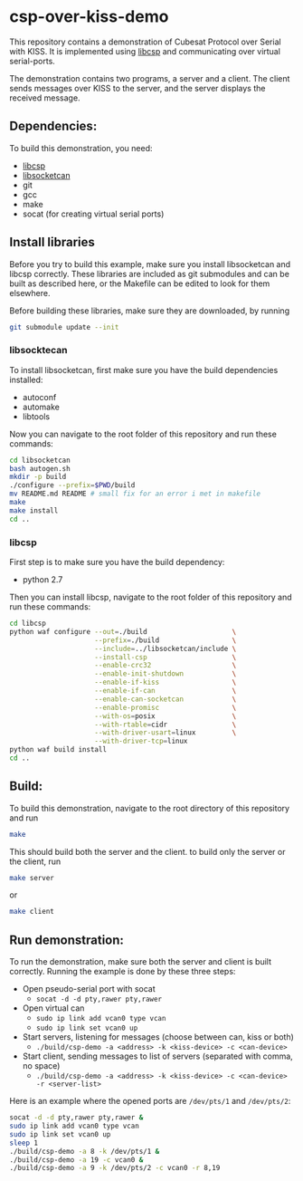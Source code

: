# csp-over-kiss-demo
This repository contains a demonstration of Cubesat Protocol over Serial with KISS.
It is implemented using [libcsp](https://github.com/NTNU-SmallSat-Lab/libcsp) and communicating over virtual serial-ports.

The demonstration contains two programs, a server and a client. The client sends messages over KISS to the server, and the server displays the received message.

## Dependencies:
To build this demonstration, you need:
- [libcsp](https://github.com/NTNU-SmallSat-Lab/libcsp)
- [libsocketcan](https://github.com/lalten/libsocketcan)
- git
- gcc
- make
- socat (for creating virtual serial ports)

## Install libraries
Before you try to build this example, make sure you install libsocketcan and libcsp correctly.
These libraries are included as git submodules and can be built as described here, or the Makefile can be edited to look for them elsewhere.

Before building these libraries, make sure they are downloaded, by running 
```bash
git submodule update --init
```

### libsocktecan

To install libsocketcan, first make sure you have the build dependencies installed:
- autoconf
- automake
- libtools

Now you can navigate to the root folder of this repository and run these commands:
```bash
cd libsocketcan
bash autogen.sh
mkdir -p build
./configure --prefix=$PWD/build
mv README.md README # small fix for an error i met in makefile
make
make install
cd ..
```

### libcsp

First step is to make sure you have the build dependency:
- python 2.7

Then you can install libcsp, navigate to the root folder of this repository and run these commands:
```bash
cd libcsp
python waf configure --out=./build                     \
                     --prefix=./build                  \
                     --include=../libsocketcan/include \
                     --install-csp                     \
                     --enable-crc32                    \
                     --enable-init-shutdown            \
                     --enable-if-kiss                  \
                     --enable-if-can                   \
                     --enable-can-socketcan            \
                     --enable-promisc                  \
                     --with-os=posix                   \
                     --with-rtable=cidr                \
                     --with-driver-usart=linux         \
                     --with-driver-tcp=linux
python waf build install
cd ..
```

## Build:
To build this demonstration, navigate to the root directory of this repository and run
```bash
make
```
This should build both the server and the client. to build only the server or the client, run

```bash
make server
``` 

or 

```bash
make client
```

## Run demonstration:
To run the demonstration, make sure both the server and client is built correctly.
Running the example is done by these three steps:
- Open pseudo-serial port with socat
	- `socat -d -d pty,rawer pty,rawer`
- Open virtual can
  - `sudo ip link add vcan0 type vcan`
  - `sudo ip link set vcan0 up`
- Start servers, listening for messages (choose between can, kiss or both)
	- `./build/csp-demo -a <address> -k <kiss-device> -c <can-device>`
- Start client, sending messages to list of servers (separated with comma, no space)
	- `./build/csp-demo -a <address> -k <kiss-device> -c <can-device> -r <server-list>`

Here is an example where the opened ports are `/dev/pts/1` and `/dev/pts/2`:
```bash
socat -d -d pty,rawer pty,rawer &
sudo ip link add vcan0 type vcan
sudo ip link set vcan0 up
sleep 1
./build/csp-demo -a 8 -k /dev/pts/1 &
./build/csp-demo -a 19 -c vcan0 &
./build/csp-demo -a 9 -k /dev/pts/2 -c vcan0 -r 8,19
```
